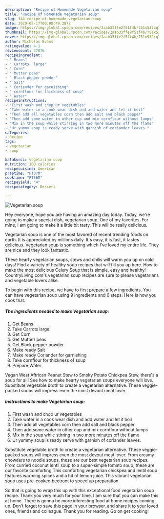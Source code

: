 ```yaml
---
description: "Recipe of Homemade Vegetarian soup"
title: "Recipe of Homemade Vegetarian soup"
slug: 344-recipe-of-homemade-vegetarian-soup
date: 2020-08-17T00:08:49.287Z
image: https://img-global.cpcdn.com/recipes/2aab33ffe2f51f4b/751x532cq70/vegetarian-soup-recipe-main-photo.jpg
thumbnail: https://img-global.cpcdn.com/recipes/2aab33ffe2f51f4b/751x532cq70/vegetarian-soup-recipe-main-photo.jpg
cover: https://img-global.cpcdn.com/recipes/2aab33ffe2f51f4b/751x532cq70/vegetarian-soup-recipe-main-photo.jpg
author: Nicholas Evans
ratingvalue: 4.1
reviewcount: 37076
recipeingredient:
- " Beans"
- " Carrots  large"
- " Corn"
- " Mutter peas"
- " Black pepper powder"
- " Salt"
- " Coriander for garnishing"
- " cornflour for thickness of soup"
- " Water"
recipeinstructions:
- "First wash and chop ur vegetables"
- "Take water in a cook wear dish and add water and let it boil"
- "Then add all vegetables corn then add salt and black pepper"
- "Then add some water in other cup and mix cornflour without lumps"
- "Mix in the soup while stirring in two more minutes off the flame"
- "Ur yummy soup is ready serve with garnish of coriander leaves."
categories:
- Recipe
tags:
- vegetarian
- soup

katakunci: vegetarian soup 
nutrition: 100 calories
recipecuisine: American
preptime: "PT37M"
cooktime: "PT56M"
recipeyield: "4"
recipecategory: Dessert

---
```



![Vegetarian soup](https://img-global.cpcdn.com/recipes/2aab33ffe2f51f4b/751x532cq70/vegetarian-soup-recipe-main-photo.jpg)

Hey everyone, hope you are having an amazing day today. Today, we're going to make a special dish, vegetarian soup. One of my favorites. For mine, I am going to make it a little bit tasty. This will be really delicious.

Vegetarian soup is one of the most favored of recent trending foods on earth. It is appreciated by millions daily. It's easy, it is fast, it tastes delicious. Vegetarian soup is something which I've loved my entire life. They are nice and they look fantastic.

These hearty vegetarian soups, stews and chilis will warm you up on cold days! Find a variety of healthy soup recipes that will fill you up here. How to make the most delicious Celery Soup that is simple, easy and healthy! CountryLiving.com&#39;s vegetarian soup recipes are sure to please vegetarians and vegetable lovers alike.


To begin with this recipe, we have to first prepare a few ingredients. You can have vegetarian soup using 9 ingredients and 6 steps. Here is how you cook that.

<!--inarticleads1-->

##### The ingredients needed to make Vegetarian soup:

1. Get  Beans
1. Take  Carrots  large
1. Get  Corn
1. Get  Mutter/ peas
1. Get  Black pepper powder
1. Make ready  Salt
1. Make ready  Coriander for garnishing
1. Take  cornflour for thickness of soup
1. Prepare  Water


Vegan West Aftrican Peanut Stew to Smoky Potato Chickpea Stew, there&#39;s a soup for all! See how to make hearty vegetarian soups everyone will love. Substitute vegetable broth to create a vegetarian alternative. These veggie-packed soups will impress even the most devout meat lover. 

<!--inarticleads2-->

##### Instructions to make Vegetarian soup:

1. First wash and chop ur vegetables
1. Take water in a cook wear dish and add water and let it boil
1. Then add all vegetables corn then add salt and black pepper
1. Then add some water in other cup and mix cornflour without lumps
1. Mix in the soup while stirring in two more minutes off the flame
1. Ur yummy soup is ready serve with garnish of coriander leaves.


Substitute vegetable broth to create a vegetarian alternative. These veggie-packed soups will impress even the most devout meat lover. From creamy chowders to noodle soups, these are our best vegetarian soup recipes. From curried coconut lentil soup to a super-simple tomato soup, these are our favorite comforting This comforting vegetarian chickpea and lentil soup features warming spices and a hit of lemon juice. This vibrant vegetarian soup uses pre-cooked beetroot to speed up preparation. 

So that is going to wrap this up with this exceptional food vegetarian soup recipe. Thank you very much for your time. I am sure that you can make this at home. There is gonna be more interesting food at home recipes coming up. Don't forget to save this page in your browser, and share it to your loved ones, friends and colleague. Thank you for reading. Go on get cooking!
